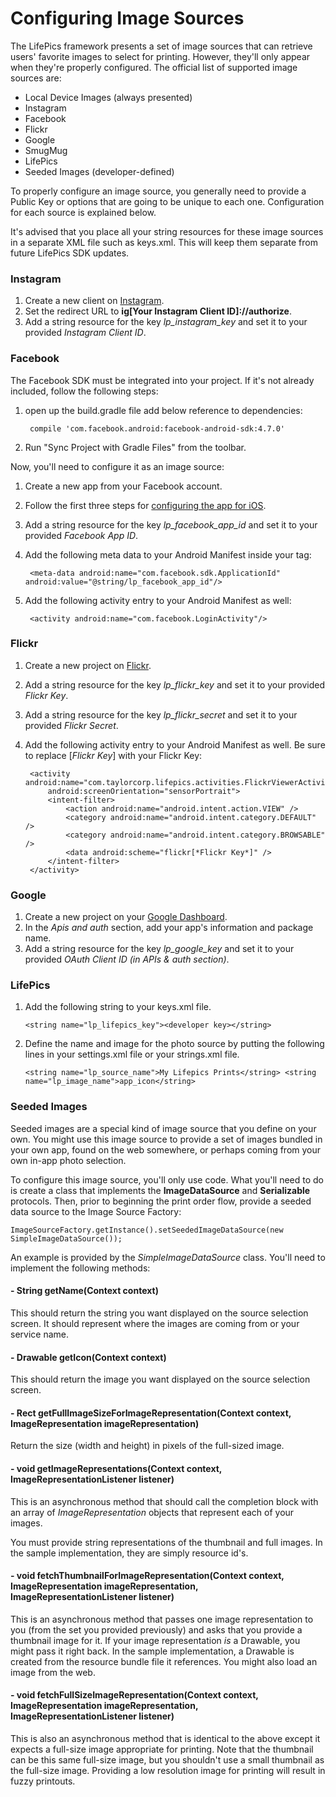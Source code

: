 # Configuring Image Sources

The LifePics framework presents a set of image sources that can retrieve users' favorite images to select for printing. However, they'll only appear when they're properly configured. The official list of supported image sources are:

* Local Device Images (always presented)
* Instagram
* Facebook
* Flickr
* Google
* SmugMug
* LifePics 
* Seeded Images (developer-defined)

To properly configure an image source, you generally need to provide a Public Key or options that are going to be unique to each one. Configuration for each source is explained below.

It's advised that you place all your string resources for these image sources in a separate XML file such as keys.xml.  This will keep them separate from future LifePics SDK updates.


### Instagram

1. Create a new client on [Instagram](http://instagram.com/developer/clients/manage/).
2. Set the redirect URL to **ig[Your Instagram Client ID]://authorize**.
2. Add a string resource for the key *lp_instagram_key* and set it to your provided *Instagram Client ID*.


### Facebook

The Facebook SDK must be integrated into your project.  If it's not already included, follow the following steps:

1. open up the build.gradle file add below reference to dependencies:

        compile 'com.facebook.android:facebook-android-sdk:4.7.0'

2. Run "Sync Project with Gradle Files" from the toolbar.

Now, you'll need to configure it as an image source:

1. Create a new app from your Facebook account.
2. Follow the first three steps for [configuring the app for iOS](https://developers.facebook.com/docs/ios/getting-started/).
3. Add a string resource for the key *lp_facebook_app_id* and set it to your provided *Facebook App ID*.
4. Add the following meta data to your Android Manifest inside your <application> tag:
	
        <meta-data android:name="com.facebook.sdk.ApplicationId" android:value="@string/lp_facebook_app_id"/>

5. Add the following activity entry to your Android Manifest as well:

        <activity android:name="com.facebook.LoginActivity"/>


### Flickr

1. Create a new project on [Flickr](https://www.flickr.com/services/apps/create/).
2. Add a string resource for the key *lp_flickr_key* and set it to your provided *Flickr Key*.
3. Add a string resource for the key *lp_flickr_secret* and set it to your provided *Flickr Secret*.
4. Add the following activity entry to your Android Manifest as well. Be sure to replace [*Flickr Key*] with your Flickr Key:

        <activity android:name="com.taylorcorp.lifepics.activities.FlickrViewerActivity"
            android:screenOrientation="sensorPortrait">
            <intent-filter>
                <action android:name="android.intent.action.VIEW" />
                <category android:name="android.intent.category.DEFAULT" />
                <category android:name="android.intent.category.BROWSABLE" />
                <data android:scheme="flickr[*Flickr Key*]" />
            </intent-filter>
        </activity>

### Google

1. Create a new project on your [Google Dashboard](https://console.developers.google.com/project).
2. In the *Apis and auth* section, add your app's information and package name.
3. Add a string resource for the key *lp_google_key* and set it to your provided *OAuth Client ID (in APIs & auth section)*.

### LifePics

1. Add the following string to your keys.xml file.

   `<string name="lp_lifepics_key"><developer key></string> `

2. Define the name and image for the photo source by putting the following lines in your settings.xml file or your strings.xml file.

	`<string name="lp_source_name">My Lifepics Prints</string>
    <string name="lp_image_name">app_icon</string>`

### Seeded Images

Seeded images are a special kind of image source that you define on your own. You might use this image source to provide a set of images bundled in your own app, found on the web somewhere, or perhaps coming from your own in-app photo selection.

To configure this image source, you'll only use code. What you'll need to do is create a class that implements the **ImageDataSource** and **Serializable** protocols. Then, prior to beginning the print order flow, provide a seeded data source to the Image Source Factory:

    ImageSourceFactory.getInstance().setSeededImageDataSource(new SimpleImageDataSource());

An example is provided by the *SimpleImageDataSource* class. You'll need to implement the following methods:

#### - String getName(Context context)

This should return the string you want displayed on the source selection screen. It should represent where the images are coming from or your service name.

#### - Drawable getIcon(Context context)

This should return the image you want displayed on the source selection screen.

#### - Rect getFullImageSizeForImageRepresentation(Context context, ImageRepresentation imageRepresentation)

Return the size (width and height) in pixels of the full-sized image.

#### - void getImageRepresentations(Context context, ImageRepresentationListener listener)

This is an asynchronous method that should call the completion block with an array of *ImageRepresentation* objects that represent each of your images.

You must provide string representations of the thumbnail and full images. In the sample implementation, they are simply resource id's.

#### - void fetchThumbnailForImageRepresentation(Context context, ImageRepresentation imageRepresentation, ImageRepresentationListener listener)

This is an asynchronous method that passes one image representation to you (from the set you provided previously) and asks that you provide a thumbnail image for it. If your image representation *is* a Drawable, you might pass it right back. In the sample implementation, a Drawable is created from the resource bundle file it references. You might also load an image from the web.

#### - void fetchFullSizeImageRepresentation(Context context, ImageRepresentation imageRepresentation, ImageRepresentationListener listener)

This is also an asynchronous method that is identical to the above except it expects a full-size image appropriate for printing. Note that the thumbnail can be this same full-size image, but you shouldn't use a small thumbnail as the full-size image. Providing a low resolution image for printing will result in fuzzy printouts.
